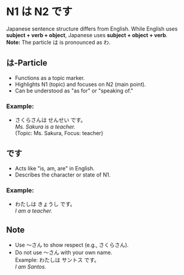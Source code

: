 # **N1 は N2 です**

Japanese sentence structure differs from English. While English uses **subject + verb + object**, Japanese uses **subject + object + verb**.  
**Note:** The particle は is pronounced as わ.

## は-Particle

- Functions as a topic marker.
- Highlights N1 (topic) and focuses on N2 (main point).
- Can be understood as "as for" or "speaking of."

### Example:

- さくらさんは せんせい です。  
  _Ms. Sakura is a teacher._  
  (Topic: Ms. Sakura, Focus: teacher)

## です

- Acts like "is, am, are" in English.
- Describes the character or state of N1.

### Example:

- わたしは きょうし です。  
  _I am a teacher._

## Note

- Use ～さん to show respect (e.g., さくらさん).
- Do not use ～さん with your own name.  
  Example: わたしは サントス です。  
  _I am Santos._
